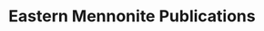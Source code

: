 ---
title: "Eastern Mennonite Publications"
url: /ephrata/eastern-mennonite-publications/
shop: books
---